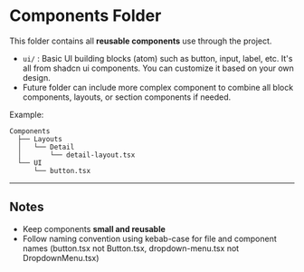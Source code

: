 # Components Folder

This folder contains all **reusable components** use through the project.

- `ui/` : Basic UI building blocks (atom) such as button, input, label, etc. It's all from shadcn ui components. You can customize it based on your own design.
- Future folder can include more complex component to combine all block components, layouts, or section components if needed.

Example:

```plaintext
Components
  ├── Layouts
  │   └── Detail
  │       └── detail-layout.tsx
  └── UI
      └── button.tsx
```

---

## Notes

- Keep components **small and reusable**
- Follow naming convention using kebab-case for file and component names (button.tsx not Button.tsx, dropdown-menu.tsx not DropdownMenu.tsx)
